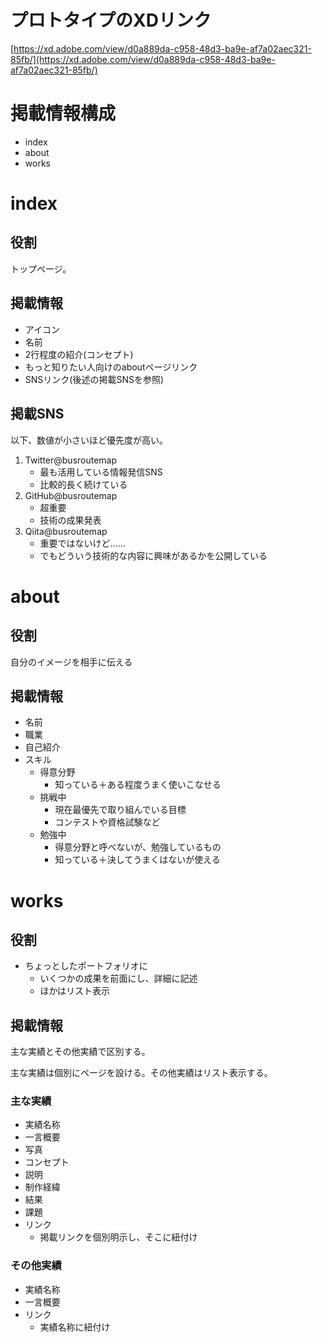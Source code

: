 # プロトタイプのXDリンク
[https://xd.adobe.com/view/d0a889da-c958-48d3-ba9e-af7a02aec321-85fb/](https://xd.adobe.com/view/d0a889da-c958-48d3-ba9e-af7a02aec321-85fb/)

# 掲載情報構成
- index
- about
- works

# index
## 役割
トップページ。

## 掲載情報
- アイコン
- 名前
- 2行程度の紹介(コンセプト)
- もっと知りたい人向けのaboutページリンク
- SNSリンク(後述の掲載SNSを参照)

## 掲載SNS
以下、数値が小さいほど優先度が高い。

1. Twitter@busroutemap
    - 最も活用している情報発信SNS
    - 比較的長く続けている
2. GitHub@busroutemap
    - 超重要
    - 技術の成果発表
3. Qiita@busroutemap
    - 重要ではないけど……
    - でもどういう技術的な内容に興味があるかを公開している

# about
## 役割
自分のイメージを相手に伝える

## 掲載情報
- 名前
- 職業
- 自己紹介
- スキル
    - 得意分野
        - 知っている＋ある程度うまく使いこなせる
    - 挑戦中
        - 現在最優先で取り組んでいる目標
        - コンテストや資格試験など
    - 勉強中
        - 得意分野と呼べないが、勉強しているもの
        - 知っている＋決してうまくはないが使える

# works
## 役割
- ちょっとしたポートフォリオに
    - いくつかの成果を前面にし、詳細に記述
    - ほかはリスト表示

## 掲載情報
主な実績とその他実績で区別する。

主な実績は個別にページを設ける。その他実績はリスト表示する。

### 主な実績
- 実績名称
- 一言概要
- 写真
- コンセプト
- 説明
- 制作経緯
- 結果
- 課題
- リンク
    - 掲載リンクを個別明示し、そこに紐付け

### その他実績
- 実績名称
- 一言概要
- リンク
    - 実績名称に紐付け
